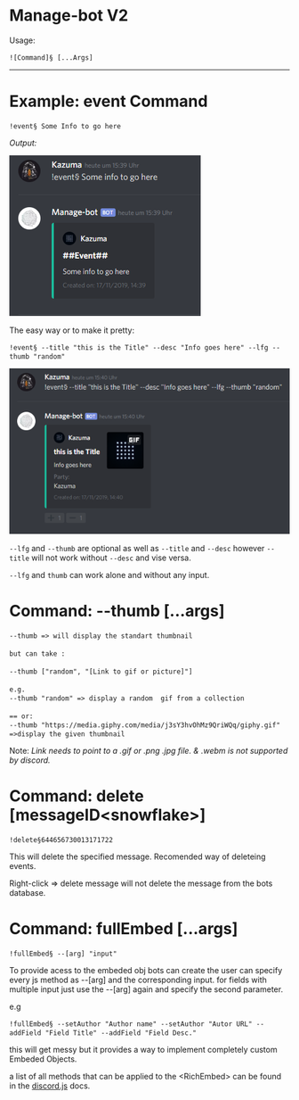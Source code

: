 Manage-bot V2
==================

Usage:
```JS
![Command]§ [...Args]
```

---

# Example: event Command
```PT
!event§ Some Info to go here 
```
*Output:*

![alt](./simple&#32;Event.png)

The easy way or to make it pretty: 

```
!event§ --title "this is the Title" --desc "Info goes here" --lfg --thumb "random"
```

![alt](./Pretty&#32;Event&#32;--lfg&#32;--thumb&#32;random.png)

`--lfg` and `--thumb` are optional as well as `--title` and `--desc` however `--title` will not work without `--desc` and vise versa.

`--lfg` and `thumb` can work alone and without any input.

# Command: --thumb [...args]
```
--thumb => will display the standart thumbnail 

but can take :

--thumb ["random", "[Link to gif or picture]"]

e.g.
--thumb "random" => display a random  gif from a collection

== or:
--thumb "https://media.giphy.com/media/j3sY3hvOhMz9QriWQq/giphy.gif" 
=>display the given thumbnail
```

Note: _Link needs to point to a .gif or .png .jpg file. & .webm is not supported by discord._

# Command: delete [messageID\<snowflake\>]

```
!delete§644656730013171722
```
This will delete the specified message. Recomended way of deleteing events.

Right-click => delete message will not delete the message from the bots database.

# Command: fullEmbed [...args]

```
!fullEmbed§ --[arg] "input"
```
To provide acess to the embeded obj bots can create the user can specify every js method as --[arg] and the corresponding input.
for fields with multiple input just use the --[arg] again and specify the second parameter.

e.g
```
!fullEmbed§ --setAuthor "Author name" --setAuthor "Autor URL" --addField "Field Title" --addField "Field Desc."
```

this will get messy but it provides a way to implement completely custom Embeded Objects.

a list of all methods that can be applied to the \<RichEmbed\> can be found in the [discord.js](https://discord.js.org/#/docs/main/stable/class/RichEmbed) docs.
